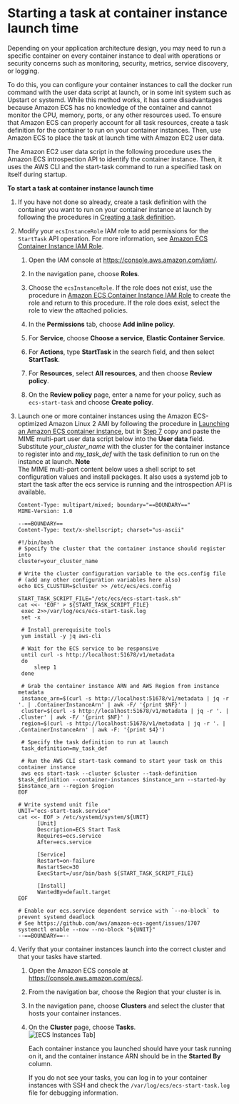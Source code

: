 # Starting a task at container instance launch time<a name="start_task_at_launch"></a>

Depending on your application architecture design, you may need to run a specific container on every container instance to deal with operations or security concerns such as monitoring, security, metrics, service discovery, or logging\.

To do this, you can configure your container instances to call the docker run command with the user data script at launch, or in some init system such as Upstart or systemd\. While this method works, it has some disadvantages because Amazon ECS has no knowledge of the container and cannot monitor the CPU, memory, ports, or any other resources used\. To ensure that Amazon ECS can properly account for all task resources, create a task definition for the container to run on your container instances\. Then, use Amazon ECS to place the task at launch time with Amazon EC2 user data\.

The Amazon EC2 user data script in the following procedure uses the Amazon ECS introspection API to identify the container instance\. Then, it uses the AWS CLI and the start\-task command to run a specified task on itself during startup\. 

**To start a task at container instance launch time**

1. If you have not done so already, create a task definition with the container you want to run on your container instance at launch by following the procedures in [Creating a task definition](create-task-definition.md)\.

1. Modify your `ecsInstanceRole` IAM role to add permissions for the `StartTask` API operation\. For more information, see [Amazon ECS Container Instance IAM Role](instance_IAM_role.md)\.

   1. Open the IAM console at [https://console\.aws\.amazon\.com/iam/](https://console.aws.amazon.com/iam/)\.

   1. In the navigation pane, choose **Roles**\. 

   1. Choose the `ecsInstanceRole`\. If the role does not exist, use the procedure in [Amazon ECS Container Instance IAM Role](instance_IAM_role.md) to create the role and return to this procedure\. If the role does exist, select the role to view the attached policies\.

   1. In the **Permissions** tab, choose **Add inline policy**\.

   1. For **Service**, choose **Choose a service**, **Elastic Container Service**\.

   1. For **Actions**, type **StartTask** in the search field, and then select **StartTask**\.

   1. For **Resources**, select **All resources**, and then choose **Review policy**\.

   1. On the **Review policy** page, enter a name for your policy, such as `ecs-start-task` and choose **Create policy**\.

1. Launch one or more container instances using the Amazon ECS\-optimized Amazon Linux 2 AMI by following the procedure in [Launching an Amazon ECS container instance](launch_container_instance.md), but in [Step 7](launch_container_instance.md#instance-launch-user-data-step) copy and paste the MIME multi\-part user data script below into the **User data** field\. Substitute *your\_cluster\_name* with the cluster for the container instance to register into and *my\_task\_def* with the task definition to run on the instance at launch\.
**Note**  
The MIME multi\-part content below uses a shell script to set configuration values and install packages\. It also uses a systemd job to start the task after the ecs service is running and the introspection API is available\.

   ```
   Content-Type: multipart/mixed; boundary="==BOUNDARY=="
   MIME-Version: 1.0
   
   --==BOUNDARY==
   Content-Type: text/x-shellscript; charset="us-ascii"
   
   #!/bin/bash
   # Specify the cluster that the container instance should register into
   cluster=your_cluster_name
   
   # Write the cluster configuration variable to the ecs.config file
   # (add any other configuration variables here also)
   echo ECS_CLUSTER=$cluster >> /etc/ecs/ecs.config
   
   START_TASK_SCRIPT_FILE="/etc/ecs/ecs-start-task.sh"
   cat <<- 'EOF' > ${START_TASK_SCRIPT_FILE}
   	exec 2>>/var/log/ecs/ecs-start-task.log
   	set -x
   	
   	# Install prerequisite tools
   	yum install -y jq aws-cli
   	
   	# Wait for the ECS service to be responsive
   	until curl -s http://localhost:51678/v1/metadata
   	do
   		sleep 1
   	done
   
   	# Grab the container instance ARN and AWS Region from instance metadata
   	instance_arn=$(curl -s http://localhost:51678/v1/metadata | jq -r '. | .ContainerInstanceArn' | awk -F/ '{print $NF}' )
   	cluster=$(curl -s http://localhost:51678/v1/metadata | jq -r '. | .Cluster' | awk -F/ '{print $NF}' )
   	region=$(curl -s http://localhost:51678/v1/metadata | jq -r '. | .ContainerInstanceArn' | awk -F: '{print $4}')
   
   	# Specify the task definition to run at launch
   	task_definition=my_task_def
   
   	# Run the AWS CLI start-task command to start your task on this container instance
   	aws ecs start-task --cluster $cluster --task-definition $task_definition --container-instances $instance_arn --started-by $instance_arn --region $region
   EOF
   
   # Write systemd unit file
   UNIT="ecs-start-task.service"
   cat <<- EOF > /etc/systemd/system/${UNIT}
         [Unit]
         Description=ECS Start Task
         Requires=ecs.service
         After=ecs.service
    
         [Service]
         Restart=on-failure
         RestartSec=30
         ExecStart=/usr/bin/bash ${START_TASK_SCRIPT_FILE}
   
         [Install]
         WantedBy=default.target
   EOF
   
   # Enable our ecs.service dependent service with `--no-block` to prevent systemd deadlock
   # See https://github.com/aws/amazon-ecs-agent/issues/1707
   systemctl enable --now --no-block "${UNIT}"
   --==BOUNDARY==--
   ```

1. Verify that your container instances launch into the correct cluster and that your tasks have started\.

   1. Open the Amazon ECS console at [https://console\.aws\.amazon\.com/ecs/](https://console.aws.amazon.com/ecs/)\.

   1. From the navigation bar, choose the Region that your cluster is in\.

   1. In the navigation pane, choose **Clusters** and select the cluster that hosts your container instances\.

   1. On the **Cluster** page, choose **Tasks**\.  
![\[ECS Instances Tab\]](http://docs.aws.amazon.com/AmazonECS/latest/developerguide/images/1_task_per_instance.png)

      Each container instance you launched should have your task running on it, and the container instance ARN should be in the **Started By** column\.

      If you do not see your tasks, you can log in to your container instances with SSH and check the `/var/log/ecs/ecs-start-task.log` file for debugging information\.